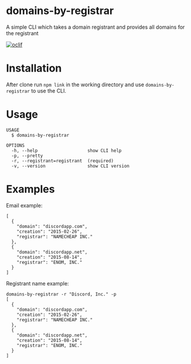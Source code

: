# domains-by-registrar

A simple CLI which takes a domain registrant and provides all domains for the registrant

[![oclif](https://img.shields.io/badge/cli-oclif-brightgreen.svg)](https://oclif.io)

# Installation

After clone run `npm link` in the working directory and use
`domains-by-registrar` to use the CLI.

# Usage

```$ domains-by-registrar -h
USAGE
  $ domains-by-registrar

OPTIONS
  -h, --help                   show CLI help
  -p, --pretty
  -r, --registrant=registrant  (required)
  -v, --version                show CLI version
```

# Examples

Email example:

```domains-by-registrar -r "accounts@discordapp.com" -p
[
  {
    "domain": "discordapp.com",
    "creation": "2015-02-26",
    "registrar": "NAMECHEAP INC."
  },
  {
    "domain": "discordapp.net",
    "creation": "2015-08-14",
    "registrar": "ENOM, INC."
  }
]
```

Registrant name example:

```
domains-by-registrar -r "Discord, Inc." -p
[
  {
    "domain": "discordapp.com",
    "creation": "2015-02-26",
    "registrar": "NAMECHEAP INC."
  },
  {
    "domain": "discordapp.net",
    "creation": "2015-08-14",
    "registrar": "ENOM, INC."
  }
]
```
